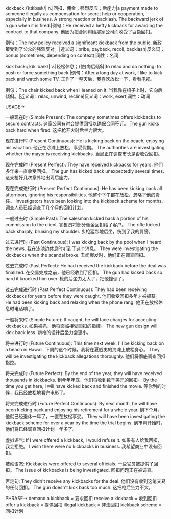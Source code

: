 kickback:/ˈkɪkbæk/| n.|回扣，佣金；强烈反应；后座力|a payment made to someone illegally as compensation for secret help or cooperation, especially in business.  A strong reaction or backlash. The backward jerk of a gun when it is fired.|例句：He received a hefty kickback for awarding the contract to that company. 他因为把合同判给那家公司而收受了巨额回扣。

例句：The new policy received a significant kickback from the public. 新政策受到了公众的强烈反对。|近义词：bribe, payback, recoil, backlash|反义词：bonus (sometimes, depending on context)|词性：名词

kick back:/ˌkɪk ˈbæk/| v.|轻松休息；(使)向后倾斜|to relax and do nothing; to push or force something back.|例句：After a long day at work, I like to kick back and watch some TV.  工作了一整天后，我喜欢放松一下，看看电视。

例句：The chair kicked back when I leaned on it. 当我靠在椅子上时，它向后倾斜。|近义词：relax, unwind, recline|反义词：work, exert|词性：动词


USAGE->

一般现在时 (Simple Present):
The company sometimes offers kickbacks to secure contracts.  这家公司有时会提供回扣以确保合同签订。
The gun kicks back hard when fired.  这把枪开火时后坐力很大。


现在进行时 (Present Continuous):
He is kicking back on the beach, enjoying his vacation. 他正在沙滩上放松，享受假期。
The authorities are investigating whether the mayor is receiving kickbacks. 当局正在调查市长是否收受回扣。


现在完成时 (Present Perfect):
They have received kickbacks for years. 他们多年来一直收受回扣。
The gun has kicked back unexpectedly several times. 这支枪好几次意外地出现后座力。


现在完成进行时 (Present Perfect Continuous):
He has been kicking back all afternoon, ignoring his responsibilities. 他整个下午都在放松，忽略了他的责任。
Investigators have been looking into the kickback scheme for months. 调查人员已经调查了几个月的回扣计划。


一般过去时 (Simple Past):
The salesman kicked back a portion of his commission to the client.  销售员将部分佣金回扣给了客户。
The rifle kicked back sharply, bruising my shoulder.  步枪猛烈地后坐，伤到了我的肩膀。


过去进行时 (Past Continuous):
I was kicking back by the pool when I heard the news. 我在泳池边休息时听到了这个消息。
They were investigating the kickbacks when the scandal broke. 丑闻爆发时，他们正在调查回扣。


过去完成时 (Past Perfect):
He had received the kickback before the deal was finalized. 在交易完成之前，他已经收到了回扣。
The gun had kicked back so hard it knocked him over. 枪的后坐力太大了，把他撞倒了。


过去完成进行时 (Past Perfect Continuous):
They had been receiving kickbacks for years before they were caught.  他们收受回扣多年才被抓获。
He had been kicking back and relaxing when the phone rang. 他正在放松休息时电话响了。


一般将来时 (Simple Future):
If caught, he will face charges for accepting kickbacks. 如果被抓，他将面临接受回扣的指控。
The new gun design will kick back less. 新枪的设计后坐力会更小。


将来进行时 (Future Continuous):
This time next week, I'll be kicking back on a beach in Hawaii.  下周的这个时候，我将在夏威夷的海滩上放松身心。
They will be investigating the kickback allegations thoroughly. 他们将彻底调查回扣指控。


将来完成时 (Future Perfect):
By the end of the year, they will have received thousands in kickbacks. 到今年年底，他们将收到数千美元的回扣。
By the time you get here, I will have kicked back and finished the movie. 等你到的时候，我已经放松地看完电影了。



将来完成进行时 (Future Perfect Continuous):
By next month, he will have been kicking back and enjoying his retirement for a whole year. 到下个月，他就已经退休一年了，一直在放松享受。
They will have been investigating the kickback scheme for over a year by the time the trial begins. 到审判开始时，他们将已经调查回扣计划一年多了。


虚拟语气:
If I were offered a kickback, I would refuse it. 如果有人给我回扣，我会拒绝。
I wish there were no kickbacks in business. 我希望商业中没有回扣。

被动语态:
Kickbacks were offered to several officials.  一些官员被提供了回扣。
The issue of kickbacks is being investigated. 回扣问题正在被调查。

否定句:
They didn't receive any kickbacks for the deal.  他们没有收到这笔交易的任何回扣。
The gun doesn't kick back too much. 这把枪后坐力不大。


PHRASE->
demand a kickback = 要求回扣
receive a kickback = 收到回扣
offer a kickback = 提供回扣
illegal kickback = 非法回扣
kickback scheme = 回扣计划

